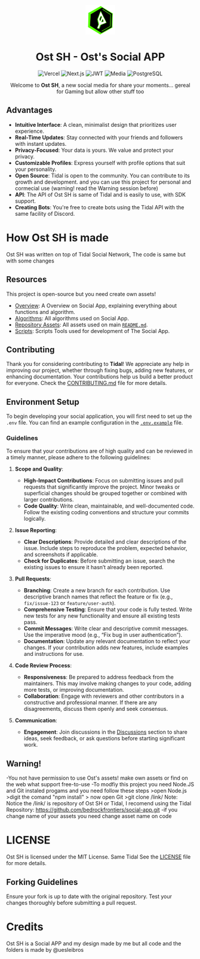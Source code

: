 <div align="center">
    <img src="/assets/icon.png" width="80" height="80" alt="Social App Logo" />
</div>

<h1 align="center">
    Ost SH - Ost's Social APP
</h1>

<div align="center">
    
![Vercel](https://img.shields.io/badge/saas:%20vercel-%23000000.svg?style=for-the-badge&logo=vercel&logoColor=white)
![Next.js](https://img.shields.io/badge/built:%20next.js-%23000000.svg?style=for-the-badge&logo=next.js&logoColor=white)
![JWT](https://img.shields.io/badge/auth:%20jwt%20token-%23000000.svg?style=for-the-badge&logo=json%20web%20tokens&logoColor=FF4081)
![Media](https://img.shields.io/badge/media:%20imgur-%231BB13B.svg?style=for-the-badge&logo=imgur&logoColor=white)
![PostgreSQL](https://img.shields.io/badge/database:%20postgresql-%23336791.svg?style=for-the-badge&logo=postgresql&logoColor=white)
    
</div>

<p align="center">
    Welcome to <strong>Ost SH</strong>, a new social media for share your moments... gereal for Gaming but allow other stuff too
</p>

## Advantages

- **Intuitive Interface**: A clean, minimalist design that prioritizes user experience.
- **Real-Time Updates**: Stay connected with your friends and followers with instant updates.
- **Privacy-Focused**: Your data is yours. We value and protect your privacy.
- **Customizable Profiles**: Express yourself with profile options that suit your personality.
- **Open Source**: Tidal is open to the community. You can contribute to its growth and development. and you can use this project for personal and cormecial use (warning! read the Warning session before)
- **API**: The API of Ost SH is same of Tidal and is easily to use, with SDK support.
- **Creating Bots**: You're free to create bots using the Tidal API with the same facility of Discord.

# How Ost SH is made

Ost SH was written on top of Tidal Social Network, The code is same but with some changes

## Resources

This project is open-source but you need create own assets!

- [Overview](/overview): A Overview on Social App, explaining everything about functions and algorithm.
- [Algorithms](/algorithms): All algorithms used on Social App.
- [Repository Assets](/assets): All assets used on main [`README.md`](/README.md).
- [Scripts](/scripts): Scripts Tools used for development of The Social App.

## Contributing

Thank you for considering contributing to **Tidal**! We appreciate any help in improving our project, whether through fixing bugs, adding new features, or enhancing documentation. Your contributions help us build a better product for everyone. Check the [CONTRIBUTING.md](/docs/CONTRIBUTING.md) file for more details.

## Environment Setup

To begin developing your social application, you will first need to set up the `.env` file. You can find an example configuration in the [`.env.example`](/.env.example) file.

### Guidelines

To ensure that your contributions are of high quality and can be reviewed in a timely manner, please adhere to the following guidelines:

1. **Scope and Quality**:
    - **High-Impact Contributions**: Focus on submitting issues and pull requests that significantly improve the project. Minor tweaks or superficial changes should be grouped together or combined with larger contributions.
    - **Code Quality**: Write clean, maintainable, and well-documented code. Follow the existing coding conventions and structure your commits logically.

2. **Issue Reporting**:
    - **Clear Descriptions**: Provide detailed and clear descriptions of the issue. Include steps to reproduce the problem, expected behavior, and screenshots if applicable.
    - **Check for Duplicates**: Before submitting an issue, search the existing issues to ensure it hasn’t already been reported.

3. **Pull Requests**:
    - **Branching**: Create a new branch for each contribution. Use descriptive branch names that reflect the feature or fix (e.g., `fix/issue-123` or `feature/user-auth`).
    - **Comprehensive Testing**: Ensure that your code is fully tested. Write new tests for any new functionality and ensure all existing tests pass.
    - **Commit Messages**: Write clear and descriptive commit messages. Use the imperative mood (e.g., “Fix bug in user authentication”).
    - **Documentation**: Update any relevant documentation to reflect your changes. If your contribution adds new features, include examples and instructions for use.

4. **Code Review Process**:
    - **Responsiveness**: Be prepared to address feedback from the maintainers. This may involve making changes to your code, adding more tests, or improving documentation.
    - **Collaboration**: Engage with reviewers and other contributors in a constructive and professional manner. If there are any disagreements, discuss them openly and seek consensus.

5. **Communication**:
    - **Engagement**: Join discussions in the [Discussions](https://github.com/BedrockFrontiers/social-app/discussions) section to share ideas, seek feedback, or ask questions before starting significant work.

## Warning!

-You not have permission to use Ost's assets! make own assets or find on the web what support free-to-use
-To modfiy this project you need Node.JS and Git instaled progams and you need follow these steps
    >open Node.js
     >digit the comand "npm install"
    > now open Git
     >git clone /link/
      Note: Notice the /link/ is repository of Ost SH or Tidal, I recomend using the Tidal Repository: https://github.com/bedrockfrontiers/social-app.git
-if you change name of your assets you need change asset name on code

# LICENSE
Ost SH is licensed under the MIT License. Same Tidal See the [LICENSE](/LICENSE) file for more details.

## Forking Guidelines

Ensure your fork is up to date with the original repository. Test your changes thoroughly before submitting a pull request.

# Credits
Ost SH is a Social APP and my design made by me but all code and the folders is made by @uesleibros
